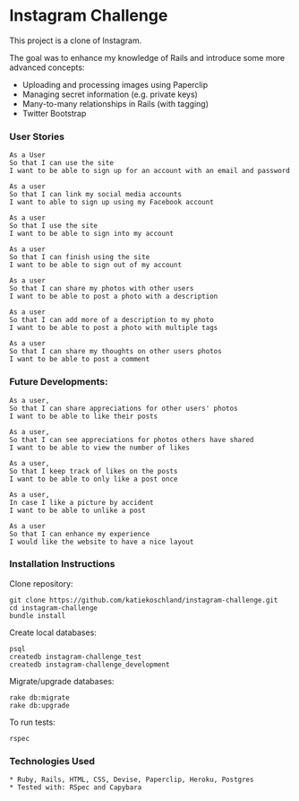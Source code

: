# Instagram Challenge

This project is a clone of Instagram.

The goal was to enhance my knowledge of Rails and introduce some more advanced concepts:

* Uploading and processing images using Paperclip
* Managing secret information (e.g. private keys)
* Many-to-many relationships in Rails (with tagging)
* Twitter Bootstrap

### User Stories
````
As a User
So that I can use the site
I want to be able to sign up for an account with an email and password

As a user
So that I can link my social media accounts
I want to able to sign up using my Facebook account

As a user
So that I use the site
I want to be able to sign into my account

As a user
So that I can finish using the site
I want to be able to sign out of my account

As a user
So that I can share my photos with other users
I want to be able to post a photo with a description

As a user
So that I can add more of a description to my photo
I want to be able to post a photo with multiple tags

As a user
So that I can share my thoughts on other users photos
I want to be able to post a comment
````

### Future Developments:

````
As a user,
So that I can share appreciations for other users' photos
I want to be able to like their posts

As a user,
So that I can see appreciations for photos others have shared
I want to be able to view the number of likes

As a user,
So that I keep track of likes on the posts
I want to be able to only like a post once

As a user,
In case I like a picture by accident
I want to be able to unlike a post

As a user
So that I can enhance my experience
I would like the website to have a nice layout

````
### Installation Instructions

Clone repository:

````
git clone https://github.com/katiekoschland/instagram-challenge.git
cd instagram-challenge
bundle install
````

Create local databases:

````
psql
createdb instagram-challenge_test
createdb instagram-challenge_development
````
Migrate/upgrade databases:

````
rake db:migrate
rake db:upgrade
````
To run tests:

````
rspec
````

### Technologies Used
````
* Ruby, Rails, HTML, CSS, Devise, Paperclip, Heroku, Postgres
* Tested with: RSpec and Capybara
````
